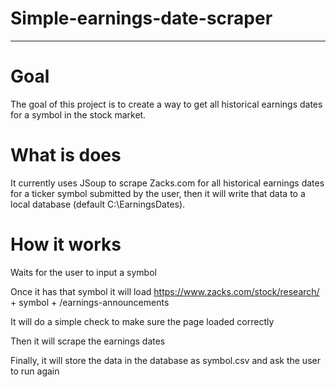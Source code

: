 # Simple-earnings-date-scraper
---

# Goal
The goal of this project is to create a way to get all historical earnings dates for a symbol in the stock market. 

# What is does
It currently uses JSoup to scrape Zacks.com for all historical earnings dates for a ticker symbol submitted by the user, then it will write that data to a local database (default C:\EarningsDates\).

# How it works
Waits for the user to input a symbol

Once it has that symbol it will load https://www.zacks.com/stock/research/ + symbol + /earnings-announcements

It will do a simple check to make sure the page loaded correctly 

Then it will scrape the earnings dates

Finally, it will store the data in the database as symbol.csv and ask the user to run again
